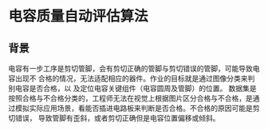 # 电容质量自动评估算法
## 背景
  电容有一步工序是剪切管脚，会有剪切正确的管脚与剪切错误的管脚，可能导致电容出现不
合格的情况，无法适配相应的器件。作业的目标就是通过图像分类来判别电容是否合格，以
及定位电容关键组件（电容圆周及管脚）的位置。
  数据集是按照合格与不合格分类的，工程师无法在视觉上根据图片区分合格与不合格，是通
过模拟实际应用场景，看能否插进电路板来判断是否合格。不合格的原因可能是剪切错误，
导致管脚有歪斜，或者剪切正确但是电容位置偏移或倾斜。
